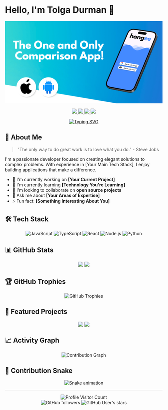 # Hello, I'm Tolga Durman 👋


<picture align="center">
  <img src="/src/hangee.png" alt="banner image" style="pointer-events: none;">
</picture>

<p align="center">
  <a href="https://yourwebsite.com">
    <img src="https://img.shields.io/badge/Website-YourWebsite-blue?style=flat-square&logo=google-chrome&logoColor=white"/>
  </a>
  <a href="https://linkedin.com/in/yourusername">
    <img src="https://img.shields.io/badge/LinkedIn-Connect-blue?style=flat-square&logo=linkedin"/>
  </a>
  <a href="https://twitter.com/yourusername">
    <img src="https://img.shields.io/badge/Twitter-Follow-blue?style=flat-square&logo=twitter"/>
  </a>
  <a href="mailto:your.email@example.com">
    <img src="https://img.shields.io/badge/Email-Contact-red?style=flat-square&logo=gmail&logoColor=white"/>
  </a>
</p>

<!-- Typing SVG by DenverCoder1 - https://github.com/DenverCoder1/readme-typing-svg -->
<p align="center">
  <a href="https://git.io/typing-svg"><img src="https://readme-typing-svg.herokuapp.com?font=Fira+Code&pause=1000&color=F75C7E&center=true&vCenter=true&width=440&lines=Full-Stack+Developer;UX%2FUI+Enthusiast;Problem+Solver;Always+Learning+New+Things" alt="Typing SVG" /></a>
</p>

## 💫 About Me

> "The only way to do great work is to love what you do." - Steve Jobs

I'm a passionate developer focused on creating elegant solutions to complex problems. With experience in [Your Main Tech Stack], I enjoy building applications that make a difference.

- 🔭 I'm currently working on **[Your Current Project]**
- 🌱 I'm currently learning **[Technology You're Learning]**
- 👯 I'm looking to collaborate on **open source projects**
- 💬 Ask me about **[Your Areas of Expertise]**
- ⚡ Fun fact: **[Something Interesting About You]**

## 🛠️ Tech Stack

<p align="center">
  <img src="https://img.shields.io/badge/JavaScript-F7DF1E?style=for-the-badge&logo=javascript&logoColor=black" alt="JavaScript"/>
  <img src="https://img.shields.io/badge/TypeScript-007ACC?style=for-the-badge&logo=typescript&logoColor=white" alt="TypeScript"/>
  <img src="https://img.shields.io/badge/React-20232A?style=for-the-badge&logo=react&logoColor=61DAFB" alt="React"/>
  <img src="https://img.shields.io/badge/Node.js-339933?style=for-the-badge&logo=nodedotjs&logoColor=white" alt="Node.js"/>
  <img src="https://img.shields.io/badge/Python-3776AB?style=for-the-badge&logo=python&logoColor=white" alt="Python"/>
  <!-- Add more badges for your tech stack -->
</p>

## 📊 GitHub Stats

<div align="center">
  <img height="180em" src="https://github-readme-stats.vercel.app/api?username=yourusername&show_icons=true&theme=radical&include_all_commits=true&count_private=true"/>
  <img height="180em" src="https://github-readme-stats.vercel.app/api/top-langs/?username=yourusername&layout=compact&langs_count=7&theme=radical"/>
</div>

## 🏆 GitHub Trophies

<div align="center">
  <img src="https://github-profile-trophy.vercel.app/?username=yourusername&theme=dracula&row=1&column=6&margin-w=15" alt="GitHub Trophies"/>
</div>

## 🚀 Featured Projects

<div align="center">
  <a href="https://github.com/yourusername/project1">
    <img align="center" src="https://github-readme-stats.vercel.app/api/pin/?username=yourusername&repo=project1&theme=radical" />
  </a>
  <a href="https://github.com/yourusername/project2">
    <img align="center" src="https://github-readme-stats.vercel.app/api/pin/?username=yourusername&repo=project2&theme=radical" />
  </a>
</div>

## 📈 Activity Graph

<div align="center">
  <img src="https://activity-graph.herokuapp.com/graph?username=yourusername&theme=react-dark" alt="Contribution Graph" />
</div>

## 🐍 Contribution Snake

<div align="center">
  <img src="https://github.com/yourusername/yourusername/blob/output/github-contribution-grid-snake.svg" alt="Snake animation" />
</div>

---

<div align="center">
  <img src="https://komarev.com/ghpvc/?username=yourusername&label=Profile%20Views&color=0e75b6&style=flat" alt="Profile Visitor Count"/>
  <br>
  <img src="https://img.shields.io/github/followers/yourusername?label=Followers&style=social" alt="GitHub followers"/>
  <img src="https://img.shields.io/github/stars/yourusername?affiliations=OWNER%2CCOLLABORATOR&style=social" alt="GitHub User's stars"/>
</div>
